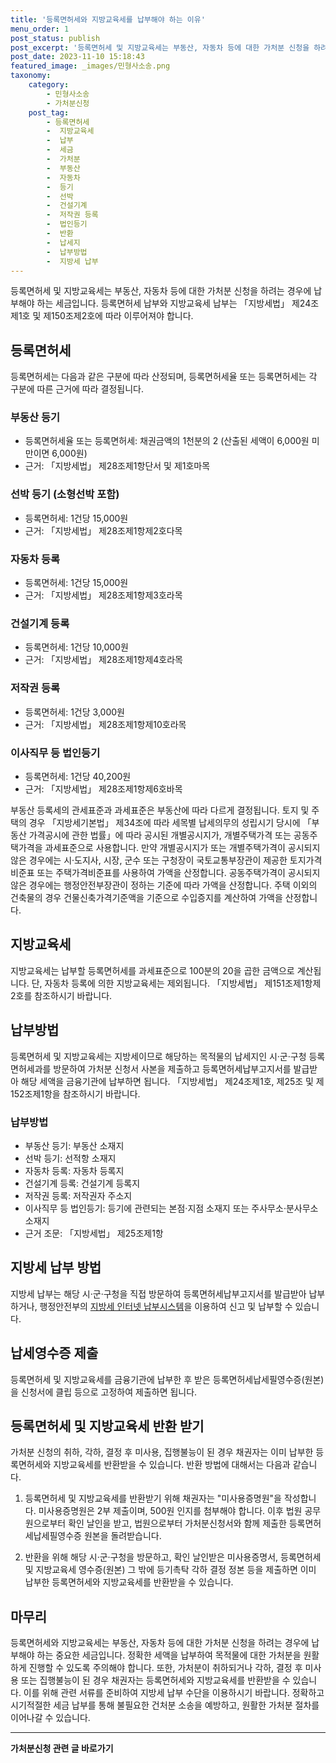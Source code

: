 ```yaml
---
title: '등록면허세와 지방교육세를 납부해야 하는 이유'
menu_order: 1
post_status: publish
post_excerpt: '등록면허세 및 지방교육세는 부동산, 자동차 등에 대한 가처분 신청을 하려는 경우에 납부해야 하는 세금입니다. 등록면허세 납부와 지방교육세 납부는  지방세법  제24조제1호 및 제150조제2호에 따라 이루어져야 합니다.'
post_date: 2023-11-10 15:18:43
featured_image: _images/민형사소송.png
taxonomy:
    category:
        - 민형사소송
        - 가처분신청
    post_tag:
        - 등록면허세
        -  지방교육세
        -  납부
        -  세금
        -  가처분
        -  부동산
        -  자동차
        -  등기
        -  선박
        -  건설기계
        -  저작권 등록
        -  법인등기
        -  반환
        -  납세지
        -  납부방법
        -  지방세 납부
---
```



등록면허세 및 지방교육세는 부동산, 자동차 등에 대한 가처분 신청을 하려는 경우에 납부해야 하는 세금입니다. 등록면허세 납부와 지방교육세 납부는 「지방세법」 제24조제1호 및 제150조제2호에 따라 이루어져야 합니다.

## 등록면허세

등록면허세는 다음과 같은 구분에 따라 산정되며, 등록면허세율 또는 등록면허세는 각 구분에 따른 근거에 따라 결정됩니다.

### 부동산 등기

- 등록면허세율 또는 등록면허세: 채권금액의 1천분의 2 (산출된 세액이 6,000원 미만이면 6,000원)
- 근거: 「지방세법」 제28조제1항단서 및 제1호마목

### 선박 등기 (소형선박 포함)

- 등록면허세: 1건당 15,000원
- 근거: 「지방세법」 제28조제1항제2호다목

### 자동차 등록

- 등록면허세: 1건당 15,000원
- 근거: 「지방세법」 제28조제1항제3호라목

### 건설기계 등록

- 등록면허세: 1건당 10,000원
- 근거: 「지방세법」 제28조제1항제4호라목

### 저작권 등록

- 등록면허세: 1건당 3,000원
- 근거: 「지방세법」 제28조제1항제10호라목

### 이사직무 등 법인등기

- 등록면허세: 1건당 40,200원
- 근거: 「지방세법」 제28조제1항제6호바목

부동산 등록세의 관세표준과 과세표준은 부동산에 따라 다르게 결정됩니다. 토지 및 주택의 경우 「지방세기본법」 제34조에 따라 세목별 납세의무의 성립시기 당시에 「부동산 가격공시에 관한 법률」에 따라 공시된 개별공시지가, 개별주택가격 또는 공동주택가격을 과세표준으로 사용합니다. 만약 개별공시지가 또는 개별주택가격이 공시되지 않은 경우에는 시·도지사, 시장, 군수 또는 구청장이 국토교통부장관이 제공한 토지가격비준표 또는 주택가격비준표를 사용하여 가액을 산정합니다. 공동주택가격이 공시되지 않은 경우에는 행정안전부장관이 정하는 기준에 따라 가액을 산정합니다. 주택 이외의 건축물의 경우 건물신축가격기준액을 기준으로 수입증지를 계산하여 가액을 산정합니다.

## 지방교육세

지방교육세는 납부할 등록면허세를 과세표준으로 100분의 20을 곱한 금액으로 계산됩니다. 단, 자동차 등록에 의한 지방교육세는 제외됩니다. 「지방세법」 제151조제1항제2호를 참조하시기 바랍니다.

## 납부방법

등록면허세 및 지방교육세는 지방세이므로 해당하는 목적물의 납세지인 시·군·구청 등록면허세과를 방문하여 가처분 신청서 사본을 제출하고 등록면허세납부고지서를 발급받아 해당 세액을 금융기관에 납부하면 됩니다. 「지방세법」 제24조제1호, 제25조 및 제152조제1항을 참조하시기 바랍니다.

### 납부방법

- 부동산 등기: 부동산 소재지
- 선박 등기: 선적항 소재지
- 자동차 등록: 자동차 등록지
- 건설기계 등록: 건설기계 등록지
- 저작권 등록: 저작권자 주소지
- 이사직무 등 법인등기: 등기에 관련되는 본점·지점 소재지 또는 주사무소·분사무소 소재지
- 근거 조문: 「지방세법」 제25조제1항

## 지방세 납부 방법

지방세 납부는 해당 시·군·구청을 직접 방문하여 등록면허세납부고지서를 발급받아 납부하거나, 행정안전부의 [지방세 인터넷 납부시스템](http://www.wetax.go.kr/)을 이용하여 신고 및 납부할 수 있습니다.

## 납세영수증 제출

등록면허세 및 지방교육세를 금융기관에 납부한 후 받은 등록면허세납세필영수증(원본)을 신청서에 클립 등으로 고정하여 제출하면 됩니다.

## 등록면허세 및 지방교육세 반환 받기

가처분 신청의 취하, 각하, 결정 후 미사용, 집행불능이 된 경우 채권자는 이미 납부한 등록면허세와 지방교육세를 반환받을 수 있습니다. 반환 방법에 대해서는 다음과 같습니다.

1. 등록면허세 및 지방교육세를 반환받기 위해 채권자는 "미사용증명원"을 작성합니다. 미사용증명원은 2부 제출이며, 500원 인지를 첨부해야 합니다. 이후 법원 공무원으로부터 확인 날인을 받고, 법원으로부터 가처분신청서와 함께 제출한 등록면허세납세필영수증 원본을 돌려받습니다.

2. 반환을 위해 해당 시·군·구청을 방문하고, 확인 날인받은 미사용증명서, 등록면허세 및 지방교육세 영수증(원본) 그 밖에 등기촉탁 각하 결정 정본 등을 제출하면 이미 납부한 등록면허세와 지방교육세를 반환받을 수 있습니다.

## 마무리

등록면허세와 지방교육세는 부동산, 자동차 등에 대한 가처분 신청을 하려는 경우에 납부해야 하는 중요한 세금입니다. 정확한 세액을 납부하여 목적물에 대한 가처분을 원활하게 진행할 수 있도록 주의해야 합니다. 또한, 가처분이 취하되거나 각하, 결정 후 미사용 또는 집행불능이 된 경우 채권자는 등록면허세와 지방교육세를 반환받을 수 있습니다. 이를 위해 관련 서류를 준비하여 지방세 납부 수단을 이용하시기 바랍니다. 정확하고 시기적절한 세금 납부를 통해 불필요한 건처분 소송을 예방하고, 원활한 가처분 절차를 이어나갈 수 있습니다.
<!-- wp:separator -->
<hr class="wp-block-separator has-alpha-channel-opacity"/>
<!-- /wp:separator -->

<!-- wp:group {"backgroundColor":"base","layout":{"type":"constrained"}} -->
<div class="wp-block-group has-base-background-color has-background"><!-- wp:paragraph {"align":"center","fontSize":"medium"} -->
<p class="has-text-align-center has-large-font-size"><strong>가처분신청 관련 글 바로가기</strong></p>
<!-- /wp:paragraph -->


<!-- wp:latest-posts
{"categories":[{"id":14597,"count":19,"description":"","link":"https://uknowlaw.com/category/%ea%b0%80%ec%b2%98%eb%b6%84%ec%8b%a0%ec%b2%ad/","name":"가처분신청","slug":"가처분신청","taxonomy":"category","parent":0,"meta":[],"_links":{"self":[{"href":"https://uknowlaw.com/wp-json/wp/v2/categories/14597"}],"collection":[{"href":"https://uknowlaw.com/wp-json/wp/v2/categories"}],"about":[{"href":"https://uknowlaw.com/wp-json/wp/v2/taxonomies/category"}],"wp:post_type":[{"href":"https://uknowlaw.com/wp-json/wp/v2/posts?categories=14597"}],"curies":[{"name":"wp","href":"https://api.w.org/{rel}","templated":true}]}}],"postsToShow":100,"excerptLength":28,"postLayout":"grid","columns":2,"featuredImageAlign":"left","featuredImageSizeSlug":"large","fontSize":"small"} /--></div>
<!-- /wp:group -->
